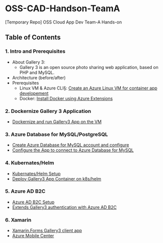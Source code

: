 # OSS-CAD-Handson-TeamA
[Temporary Repo] OSS Cloud App Dev Team-A Hands-on

## Table of Contents
### 1. Intro and Prerequisites
- About Gallery 3:
  - Gallery 3 is an open source photo sharing web application, based on PHP and MySQL.
- Architecture (before/after)
- Prerequisites
  - Linux VM & Azure CLI§: [Create an Azure Linux VM for container app developement](module1/deploy-linuxvm.md)
  - Docker: [Install Docker using Azure Extensions](module1/azdockerinstall.md)

### 2. Dockernize Gallery 3 Application
- [Dockernize and run Gallery3 App on the VM](https://github.com/rioriost/kd_gallery3/)

### 3. Azure Database for MySQL/PostgreSQL
- [Create Azure Database for MySQL account and configure](module3/setup-azure-db-for-mysql.md)
- [Configure the App to connect to Azure Database for MySQL]()

### 4. Kubernates/Helm
- [Kubernates/Helm Setup]()
- [Deploy Gallery3 App Container on k8s/helm]()

### 5. Azure AD B2C
- [Azure AD B2C Setup]()
- [Extends Gallery3 authentication with Azure AD B2C](https://github.com/yokawasa/gallery3-openid-azureadb2c-module)

### 6. Xamarin 
- [Xamarin.Forms Gallery3 client app]()
- [Azure Mobile Center]()



 
 

